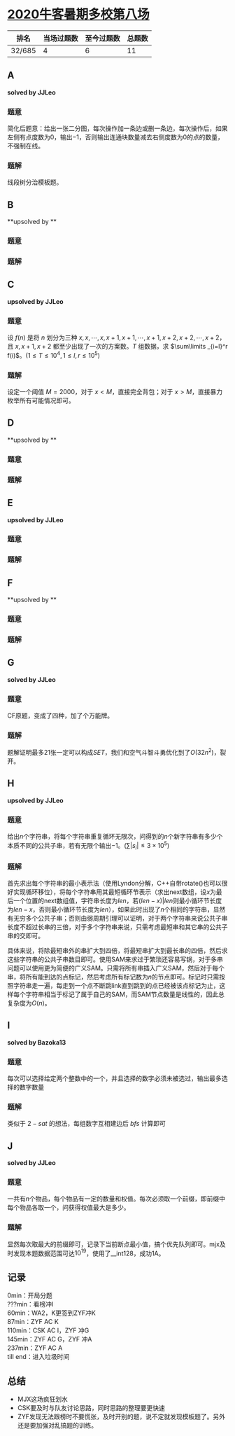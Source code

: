# [2020牛客暑期多校第八场](https://ac.nowcoder.com/acm/contest/5673)

| 排名   | 当场过题数 | 至今过题数 | 总题数 |
| ------ | ---------- | ---------- | ------ |
| 32/685 | 4          | 6          | 11     |

## **A**

**solved by JJLeo**

### 题意

简化后题意：给出一张二分图，每次操作加一条边或删一条边，每次操作后，如果左侧有点度数为$0$，输出$-1$，否则输出连通块数量减去右侧度数为$0$的点的数量，不强制在线。

### 题解

线段树分治模板题。

## **B**

**upsolved by **

### 题意



### 题解



## **C**

**upsolved by JJLeo**

### 题意

设 $f(n)$ 是将 $n$ 划分为三种 $x,x,\cdots,x,x+1,x+1,\cdots,x+1,x+2,x+2,\cdots,x+2$，且 $x,x+1,x+2$ 都至少出现了一次的方案数。$T$ 组数据，求 $\sum\limits _{i=l}^r f(i)$。($1 \le T \le 10^4,1 \le l,r \le 10^5$)

### 题解

设定一个阈值 $M = 2000$，对于 $x < M$，直接完全背包；对于 $x > M$，直接暴力枚举所有可能情况即可。

## **D**

**upsolved by **

### 题意



### 题解



## **E**

**upsolved by JJLeo**

### 题意



### 题解



## **F**

**upsolved by **

### 题意



### 题解



## **G**

**solved by JJLeo**

### 题意

CF原题，变成了四种，加了个万能牌。

### 题解

题解证明最多$21$张一定可以构成$SET$，我们和空气斗智斗勇优化到了$O(32n^2)$，裂开。

## **H**

**upsolved by JJLeo**

### 题意

给出$n$个字符串，将每个字符串重复循环无限次，问得到的$n$个新字符串有多少个本质不同的公共子串，若有无限个输出$-1$。$(\sum|s_i| \le 3 \times 10^5)$

### 题解

首先求出每个字符串的最小表示法（使用Lyndon分解，C++自带rotate()也可以很好实现循环移位），将每个字符串用其最短循环节表示（求出next数组，设$x$为最后一个位置的next数组值，字符串长度为$len$，若$(len-x)|len$则最小循环节长度为$len-x$，否则最小循环节长度为$len$），如果此时出现了$n$个相同的字符串，显然有无穷多个公共子串；否则由弱周期引理可以证明，对于两个字符串来说公共子串长度不超过长串的三倍，对于多个字符串来说，只需考虑最短串和其它串的公共子串的交即可。

具体来说，将除最短串外的串扩大到四倍，将最短串扩大到最长串的四倍，然后求这些字符串的公共子串数目即可。使用SAM来求过于繁琐还容易写锅，对于多串问题可以使用更为简便的广义SAM。只需将所有串插入广义SAM，然后对于每个串，将所有能到达的点标记，然后考虑所有标记数为$n$的节点即可。标记时只需按照字符串走一遍，每走到一个点不断跳link直到跳到的点已经被该点标记为止，这样每个字符串相当于标记了属于自己的SAM，而SAM节点数量是线性的，因此总复杂度为$O(n)$。

## **I**

**solved by Bazoka13**

### 题意

每次可以选择给定两个整数中的一个，并且选择的数字必须未被选过，输出最多选择的数字数量

### 题解

类似于 $2-sat$ 的想法，每组数字互相建边后 $bfs$ 计算即可

## **J**

**solved by JJLeo**

### 题意

一共有$n$个物品，每个物品有一定的数量和权值。每次必须取一个前缀，即前缀中每个物品各取一个，问获得权值最大是多少。

### 题解

显然每次取最大的前缀即可，记录下当前断点最小值，搞个优先队列即可。mjx及时发现本题数据范围可达$10^{19}$，使用了__int128，成功1A。

## **记录**

0min：开局分题 <br>
???min：看榜冲I<br>
60min：WA2，K更签到ZYF冲K<br>
87min：ZYF AC K<br>
110min：CSK AC I，ZYF 冲G<br>
145min：ZYF AC G，ZYF 冲A<br>
237min：ZYF AC A<br>
till end：进入垃圾时间

## **总结**

  * MJX这场疯狂划水
  * CSK要及时与队友讨论思路，同时思路的整理要更快速
  * ZYF发现无法跟榜时不要慌张，及时开别的题，说不定就发现模板题了。另外还是要加强对乱搞题的训练。